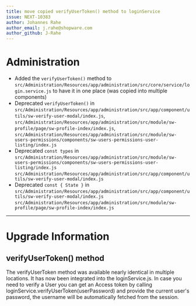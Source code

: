 ```yaml
---
title: move copied verifyUserToken() method to loginService
issue: NEXT-10383
author: Johannes Rahe
author_email: j.rahe@shopware.com 
author_github: J-Rahe
---
```

# Administration
*  Added the `verifyUserToken()` method to `src/Administration/Resources/app/administration/src/core/service/login.service.js`
    to have it in one place (was copied into multiple components)
* Deprecated `verifyUserToken()` in 
    `src/Administration/Resources/app/administration/src/app/component/utils/sw-verify-user-modal/index.js`,
    `src/Administration/Resources/app/administration/src/module/sw-profile/page/sw-profile-index/index.js`,
    `src/Administration/Resources/app/administration/src/module/sw-users-permissions/components/sw-users-permissions-user-listing/index.js`
*   Deprecated `const types` in 
    `src/Administration/Resources/app/administration/src/module/sw-users-permissions/components/sw-users-permissions-user-listing/index.js`
    `src/Administration/Resources/app/administration/src/app/component/utils/sw-verify-user-modal/index.js`
*   Deprecated `const { State }` in 
    `src/Administration/Resources/app/administration/src/app/component/utils/sw-verify-user-modal/index.js`
    `src/Administration/Resources/app/administration/src/module/sw-profile/page/sw-profile-index/index.js`
___
# Upgrade Information
## verifyUserToken() method
The verifyUserToken method was available nearly identical in multiple locations.
It has now been integrated into the loginService.js. In case you need to verify a User you can get an Access token
by calling loginService.verifyUserToken(userPassword) and provide the current user's password, the username will be automatically 
fetched from the session.
